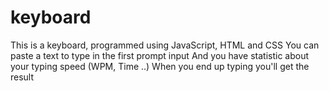 keyboard
========
This is a keyboard, programmed using JavaScript, HTML and CSS
You can paste a text to type in the first prompt input 
And you have statistic about your typing speed (WPM, Time ..)
When you end up typing you'll get the result 


